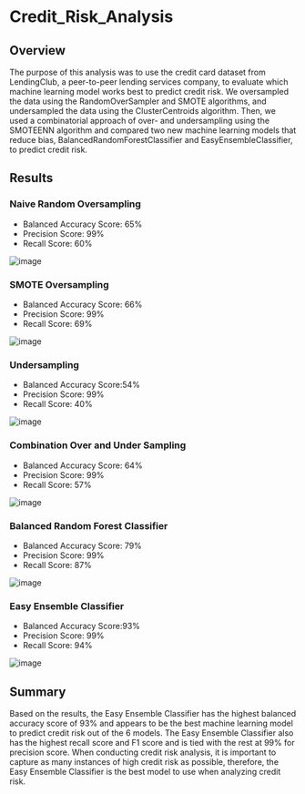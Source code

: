 # Credit_Risk_Analysis

## Overview

The purpose of this analysis was to use the credit card dataset from LendingClub, a peer-to-peer lending services company, to evaluate which machine learning model works best to predict credit risk. We oversampled the data using the RandomOverSampler and SMOTE algorithms, and undersampled the data using the ClusterCentroids algorithm. Then, we used a combinatorial approach of over- and undersampling using the SMOTEENN algorithm and compared two new machine learning models that reduce bias, BalancedRandomForestClassifier and EasyEnsembleClassifier, to predict credit risk.


## Results

### Naive Random Oversampling

- Balanced Accuracy Score: 65%
- Precision Score: 99% 
- Recall Score: 60%


![image](https://user-images.githubusercontent.com/84201614/135763263-66c13ace-dad3-4d34-8213-dfb46501767d.png)



### SMOTE Oversampling

- Balanced Accuracy Score: 66%
- Precision Score: 99%
- Recall Score: 69%


![image](https://user-images.githubusercontent.com/84201614/135763335-48cee85c-db48-43af-b80b-b50b17c692fc.png)



### Undersampling

- Balanced Accuracy Score:54%
- Precision Score: 99%
- Recall Score: 40%


![image](https://user-images.githubusercontent.com/84201614/135763430-52ba8293-98c6-45e1-a043-b39c9a8ebcb4.png)



### Combination Over and Under Sampling

- Balanced Accuracy Score: 64%
- Precision Score: 99%
- Recall Score: 57%


![image](https://user-images.githubusercontent.com/84201614/135763450-d6bab5bd-a78f-47ff-9250-39956c5d4f7c.png)



### Balanced Random Forest Classifier

- Balanced Accuracy Score: 79%
- Precision Score: 99%
- Recall Score: 87%


![image](https://user-images.githubusercontent.com/84201614/135764118-89313e4c-89e7-46d4-906d-5942d5ea6f51.png)



### Easy Ensemble Classifier

- Balanced Accuracy Score:93%
- Precision Score: 99%
- Recall Score: 94%

![image](https://user-images.githubusercontent.com/84201614/135764153-853a6d20-0bbb-4267-82da-042399b5a990.png)


## Summary
Based on the results, the Easy Ensemble Classifier has the highest balanced accuracy score of 93% and appears to be the best machine learning model to predict credit risk out of the 6 models. The Easy Ensemble Classifier also has the highest recall score and F1 score and is tied with the rest at 99% for precision score. When conducting credit risk analysis, it is important to capture as many instances of high credit risk as possible, therefore, the Easy Ensemble Classifier is the best model to use when analyzing credit risk.
